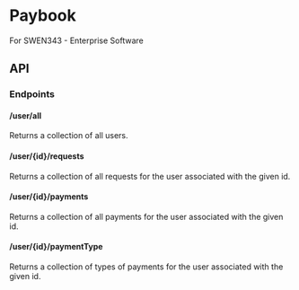 Paybook
==========

For SWEN343 - Enterprise Software

## API 

### Endpoints

#### /user/all 
  
Returns a collection of all users.

#### /user/{id}/requests

Returns a collection of all requests for the user associated with the given id.

#### /user/{id}/payments

Returns a collection of all payments for the user associated with the given id.

#### /user/{id}/paymentType

Returns a collection of types of payments for the user associated with the given id.


